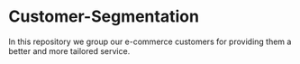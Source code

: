 # Customer-Segmentation
In this repository we group our e-commerce customers for providing them a better and more tailored service.
